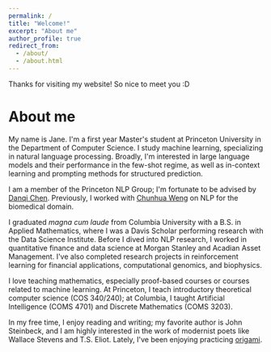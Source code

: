 ```yaml
---
permalink: /
title: "Welcome!"
excerpt: "About me"
author_profile: true
redirect_from: 
  - /about/
  - /about.html
---
```


Thanks for visiting my website! So nice to meet you :D

About me
======

My name is Jane. I'm a first year Master's student at Princeton University in the Department of Computer Science. I study machine learning, specializing in natural language processing. Broadly, I'm interested in large language models and their performance in the few-shot regime, as well as in-context learning and prompting methods for structured prediction.

I am a member of the Princeton NLP Group; I'm fortunate to be advised by [Danqi Chen](https://www.cs.princeton.edu/~danqic/). Previously, I worked with [Chunhua Weng](https://people.dbmi.columbia.edu/~chw7007/) on NLP for the biomedical domain.

I graduated _magna cum laude_ from Columbia University with a B.S. in Applied Mathematics, where I was a Davis Scholar performing research with the Data Science Institute. Before I dived into NLP research, I worked in quantitative finance and data science at Morgan Stanley and Acadian Asset Management. I've also completed research projects in reinforcement learning for financial applications, computational genomics, and biophysics.

I love teaching mathematics, especially proof-based courses or courses related to machine learning. At Princeton, I teach introductory theoretical computer science (COS 340/240); at Columbia, I taught Artificial Intelligence (COMS 4701) and Discrete Mathematics (COMS 3203).

In my free time, I enjoy reading and writing; my favorite author is John Steinbeck, and I am highly interested in the work of modernist poets like Wallace Stevens and T.S. Eliot. Lately, I've been enjoying practicing [origami](https://jonakashima.com.br/2021/05/11/origami-monkey/). 


